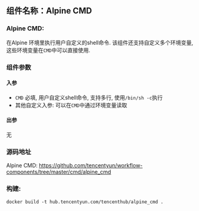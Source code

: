 ## 组件名称：Alpine CMD

### Alpine CMD:

在Alpine 环境里执行用户自定义的shell命令. 该组件还支持自定义多个环境变量, 这些环境变量在`CMD`中可以直接使用.

### 组件参数
#### 入参

- `CMD` 必填, 用户自定义shell命令, 支持多行, 使用`/bin/sh -c`执行
- 其他自定义入参: 可以在`CMD`中通过环境变量读取
  

#### 出参
无

### 源码地址

Alpine CMD: <https://github.com/tencentyun/workflow-components/tree/master/cmd/alpine_cmd>

### 构建:

`docker build -t hub.tencentyun.com/tencenthub/alpine_cmd .`
